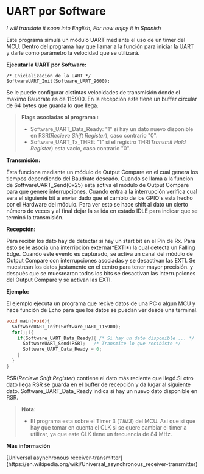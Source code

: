 UART por Software
===================
*I will translate it soon into English, For now enjoy it in Spanish*
</p>
Este programa simula un módulo UART mediante el uso de un timer del MCU. Dentro del programa hay que llamar a la función para iniciar la UART y darle como parámetro la velocidad que se utilizará. </p>

**Ejecutar la UART por Software:**
```
/* Inicialización de la UART */
SoftwareUART_Init(Software_UART_9600);
```
Se le puede configurar distintas velocidades de transmisión donde el maximo Baudrate es de 115900.
En la recepción este tiene un buffer circular de 64 bytes que guarda lo que llega.</p>

> **Flags asociadas al programa :**
> - Software_UART_Data_Ready: "1" si hay un dato nuevo disponible en RSR(*Recieve Shift Register*), caso contrario "0".
> - Software_UART_Tx_THRE: "1" si el registro THR(*Transmit Hold Register*) esta vacio, caso contrario "0".
</p>

**Transmisión:**
</p>
Esta funciona mediante un módulo de Output Compare en el cual genera los tiempos dependiendo del Baudrate deseado. Cuando se llama a la funcion de SoftwareUART_Send(0x25) esta activa el módulo de Output Compare para que genere interrupciones. Cuando entra a la interrupción verifica cual sera el siguiente bit a enviar dado que el cambio de los GPIO´s esta hecho por el Hardware del módulo. Para ver esto se hace shift al dato un cierto número de veces y al final dejar la salida en estado IDLE para indicar que se terminó la transmisión.</p>

**Recepción:**
</p>
Para recibir los dato hay de detectar si hay un start bit en el Pin de Rx. Para esto se le asocia una interripción externa(*EXTI*) la cual detecta un Falling Edge. Cuando este evento es capturado, se activa un canal del módulo de Output Compare con interrupciones asociadas y se desactivan las EXTI. Se muestrean los datos justamente en el centro para tener mayor precisión. y después que se muesrearon todos los bits se desactivan las interrupciones del Output Compare y se activan las EXTI.
</p>


**Ejemplo:**
</p>
El ejemplo ejecuta un programa que recive datos de una PC o algun MCU y hace función de Echo para que los datos se puedan ver desde una terminal.
</p>

```C
void main(void){
  SoftwareUART_Init(Software_UART_115900);
  for(;;){
    if(Software_UART_Data_Ready){ /* Si hay un dato disponible ... */
      SoftwareUART_Send(RSR);   /* Transmite lo que recibiste */
      Software_UART_Data_Ready = 0;   
    }
  }
}
```
RSR(*Recieve Shift Register*) contiene el dato más reciente que llegó.Si otro dato llega RSR se guarda en el buffer de recepción y da lugar al siguiente dato. Software_UART_Data_Ready indica si hay un nuevo dato disponible en RSR.</p>

> **Nota:**
> - El programa esta sobre el Timer 3 (*TIM3*) del MCU. Asi que si que hay que tomar en cuenta el CLK si se quere cambiar el timer a utilizar, ya que este CLK tiene un frecuencia de 84 MHz.
</p>

**Más información**
</p>
[Universal asynchronous receiver-transmitter](https://en.wikipedia.org/wiki/Universal_asynchronous_receiver-transmitter)

